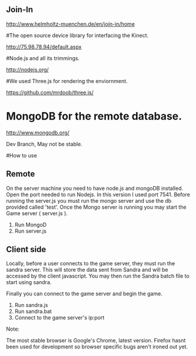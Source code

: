## Join-In
http://www.helmholtz-muenchen.de/en/join-in/home

#The open source device library for interfacing the Kinect.

http://75.98.78.94/default.aspx

#Node.js and all its trimmings.

http://nodejs.org/

#We used Three.js for rendering the enviornment.

https://github.com/mrdoob/three.js/

# MongoDB for the remote database.

http://www.mongodb.org/

Dev Branch, May not be stable.

#How to use

## Remote

On the server machine you need to have node.js and mongoDB installed. Open the port needed to run Nodejs. In this version I used port 7541.
Before running the server.js you must run the mongo server and use the db provided called 'test'. Once the Mongo server is running you may start the Game server ( server.js ).

1) Run MongoD
2) Run server.js


## Client side

Locally, before a user connects to the game server, they must run the sandra server. This will store the data sent from Sandra and will be accessed by the client javascript.
You may then run the Sandra batch file to start using sandra. 

Finally you can connect to the game server and begin the game.

1) Run sandra.js
2) Run sandra.bat
3) Connect to the game server's ip:port

Note:

The most stable browser is Google's Chrome, latest version. Firefox hasnt been used for development so browser specific bugs aren't ironed out yet. 

